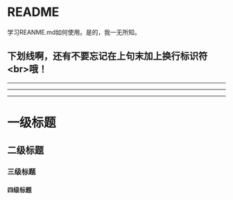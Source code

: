 # README
学习REANME.md如何使用。是的，我一无所知。<br>

## 下划线啊，还有不要忘记在上句末加上换行标识符\<br>哦！
***
---
___
# 一级标题
## 二级标题
### 三级标题
#### 四级标题




